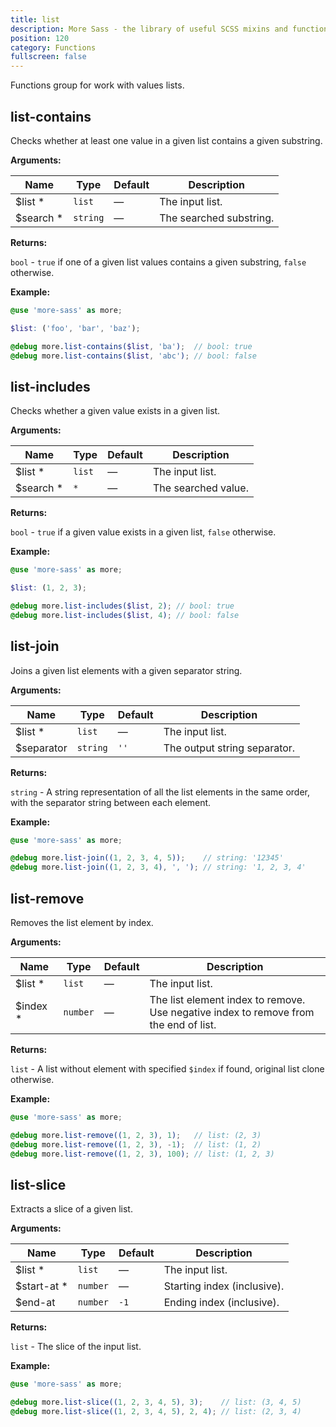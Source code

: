 ```yaml
---
title: list
description: More Sass - the library of useful SCSS mixins and functions.
position: 120
category: Functions
fullscreen: false
---
```


Functions group for work with values lists.

## list-contains

Checks whether at least one value in a given list contains a given substring.

**Arguments:**

| Name                                        | Type     | Default | Description             |
|---------------------------------------------|----------|---------|-------------------------|
| $list <span class="text-red-600">*</span>   | `list`   | —       | The input list.         |
| $search <span class="text-red-600">*</span> | `string` | —       | The searched substring. |

**Returns:**

`bool` - `true` if one of a given list values contains a given substring, `false` otherwise.

**Example:**

```scss
@use 'more-sass' as more;

$list: ('foo', 'bar', 'baz');

@debug more.list-contains($list, 'ba');  // bool: true
@debug more.list-contains($list, 'abc'); // bool: false
```

## list-includes

Checks whether a given value exists in a given list.

**Arguments:**

| Name                                        | Type   | Default | Description         |
|---------------------------------------------|--------|---------|---------------------|
| $list <span class="text-red-600">*</span>   | `list` | —       | The input list.     |
| $search <span class="text-red-600">*</span> | `*`    | —       | The searched value. |

**Returns:**

`bool` - `true` if a given value exists in a given list, `false` otherwise.

**Example:**

```scss
@use 'more-sass' as more;

$list: (1, 2, 3);

@debug more.list-includes($list, 2); // bool: true
@debug more.list-includes($list, 4); // bool: false
```

## list-join

Joins a given list elements with a given separator string.

**Arguments:**

| Name                                      | Type     | Default | Description                  |
|-------------------------------------------|----------|---------|------------------------------|
| $list <span class="text-red-600">*</span> | `list`   | —       | The input list.              |
| $separator                                | `string` | `''`    | The output string separator. |

**Returns:**

`string` - A string representation of all the list elements in the same order, with the separator string between each element.

**Example:**

```scss
@use 'more-sass' as more;

@debug more.list-join((1, 2, 3, 4, 5));    // string: '12345'
@debug more.list-join((1, 2, 3, 4), ', '); // string: '1, 2, 3, 4'
```

## list-remove

Removes the list element by index.

**Arguments:**

| Name                                       | Type     | Default | Description                  |
|--------------------------------------------|----------|---------|------------------------------|
| $list <span class="text-red-600">*</span>  | `list`   | —       | The input list.              |
| $index <span class="text-red-600">*</span> | `number` | —       | The list element index to remove. <br />Use negative index to remove from the end of list. |

**Returns:**

`list` - A list without element with specified `$index` if found, original list clone otherwise.

**Example:**

```scss
@use 'more-sass' as more;

@debug more.list-remove((1, 2, 3), 1);   // list: (2, 3)
@debug more.list-remove((1, 2, 3), -1);  // list: (1, 2)
@debug more.list-remove((1, 2, 3), 100); // list: (1, 2, 3)
```

## list-slice

Extracts a slice of a given list.

**Arguments:**

| Name                                          | Type     | Default | Description                 |
|-----------------------------------------------|----------|---------|-----------------------------|
| $list <span class="text-red-600">*</span>     | `list`   | —       | The input list.             |
| $start-at <span class="text-red-600">*</span> | `number` | —       | Starting index (inclusive). |
| $end-at                                       | `number` | `-1`    | Ending index (inclusive).   |

**Returns:**

`list` - The slice of the input list.

**Example:**

```scss
@use 'more-sass' as more;

@debug more.list-slice((1, 2, 3, 4, 5), 3);    // list: (3, 4, 5)
@debug more.list-slice((1, 2, 3, 4, 5), 2, 4); // list: (2, 3, 4)
```
